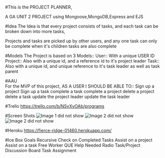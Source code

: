 #This is the PROJECT PLANNER,

A GA UNIT 2 PROJECT using Mongoose,MongoDB,Express and EJS

#Idea
The Idea is that every project consists of tasks, and each task can be broken down into more tasks,

Projects and tasks are picked up by other users, and any one task can only be complete when it's children tasks are also complete


#Models
The Project is based on 3 Models::
        User:: With a unique USER ID
        Project:: Also with a unique id, and a reference id to it's project leader
        Task:: Also with a unique id, and unique reference to it's task leader as well as task parent

#AAU    
For the MVP of this project, AS A USER I SHOULD BE ABLE TO::
        Sign up a project
        Sign up a task
        complete a task
        complete a project
        delete a project
        delete a task
        update the project leader
        update the task leader

#Trello
https://trello.com/b/NSyXvOAb/programs

#Screen Shots
![Image 1 did not show](https://imgur.com/yXRidhK)
![Image 2 did not show](https://imgur.com/MGPY4jC)
![Image 2 did not show](https://imgur.com/Mm3eNZp)



#Heroku
https://fierce-ridge-01460.herokuapp.com/




#Ice Box Goals
        Recursive Check on Completed Tasks
        Assist on a project
        Assist on a task
        Free Worker QUE
        Help Needed Radio
        Task/Project Discussion Board
        Task Assignment